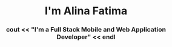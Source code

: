 <h1 align="center">I'm Alina Fatima</h1>
<h3 align="center">cout << "I'm a Full Stack Mobile and Web Application Developer" << endl </h3>
